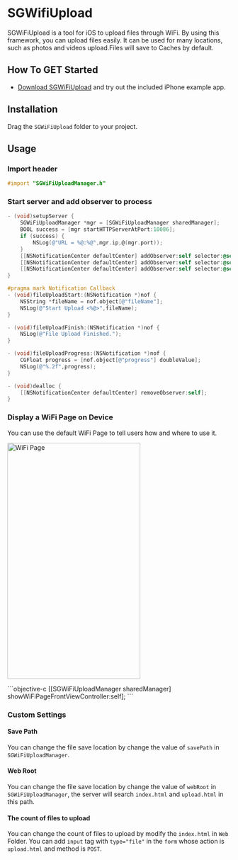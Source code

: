 # SGWifiUpload

SGWiFiUpload is a tool for iOS to upload files through WiFi. By using this framework, you can upload files easily. It can be used for many locations, such as photos and videos upload.Files will save to Caches by default.

## How To GET Started
- [Download SGWiFiUpload](https://github.com/Soulghost/SGWiFiUpload/archive/master.zip) and try out the included iPhone example app.

## Installation
Drag the `SGWiFiUpload` folder to your project.

## Usage
### Import header
```objective-c
#import "SGWiFiUploadManager.h"
```

### Start server and add observer to process
```objective-c
- (void)setupServer {
    SGWiFiUploadManager *mgr = [SGWiFiUploadManager sharedManager];
    BOOL success = [mgr startHTTPServerAtPort:10086];
    if (success) {
        NSLog(@"URL = %@:%@",mgr.ip,@(mgr.port));
    }
    [[NSNotificationCenter defaultCenter] addObserver:self selector:@selector(fileUploadStart:) name:SGFileUploadDidStartNotification object:nil];
    [[NSNotificationCenter defaultCenter] addObserver:self selector:@selector(fileUploadFinish:) name:SGFileUploadDidEndNotification object:nil];
    [[NSNotificationCenter defaultCenter] addObserver:self selector:@selector(fileUploadProgress:) name:SGFileUploadProgressNotification object:nil];
}

#pragma mark Notification Callback
- (void)fileUploadStart:(NSNotification *)nof {
    NSString *fileName = nof.object[@"fileName"];
    NSLog(@"Start Upload <%@>",fileName);
}

- (void)fileUploadFinish:(NSNotification *)nof {
    NSLog(@"File Upload Finished.");
}

- (void)fileUploadProgress:(NSNotification *)nof {
    CGFloat progress = [nof.object[@"progress"] doubleValue];
    NSLog(@"%.2f",progress);
}

- (void)dealloc {
    [[NSNotificationCenter defaultCenter] removeObserver:self];
}
```

### Display a WiFi Page on Device
You can use the default WiFi Page to tell users how and where to use it.
<p>
<img src="https://raw.githubusercontent.com/Soulghost/SGWiFiUpload/master/Images/WiFiPhonePage.png" width = "300" height = "533" alt="WiFi Page" align=center />
</p>
```objective-c
[[SGWiFiUploadManager sharedManager] showWiFiPageFrontViewController:self];
```

### Custom Settings
#### Save Path
You can change the file save location by change the value of `savePath` in `SGWiFiUploadManager`.
#### Web Root
You can change the file save location by change the value of `webRoot` in `SGWiFiUploadManager`, the server will search `index.html` and `upload.html` in this path.
#### The count of files to upload
You can change the count of files to upload by modify the `index.html` in `Web` Folder.
You can add `input` tag with `type="file"` in the `form` whose action is `upload.html` and method is `POST`.
